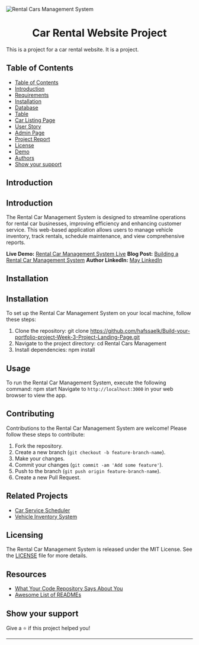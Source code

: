 ![Rental Cars Management System](https://miro.medium.com/v2/resize:fit:720/format:webp/1*HJnvhe59rDutY_hmxopaEQ.png)

<h1 align="center">Car Rental Website Project</h1>  

This is a project for a car rental website. It is a project.

## Table of Contents

- [Table of Contents](#table-of-contents)
- [Introduction](#introduction)
- [Requirements](#requirements)
- [Installation](#installation)
- [Database](#database)
- [Table](#table)
- [Car Listing Page](#car-listing-page)
- [User Story](#user-story)
- [Admin Page](#admin-page)
- [Project Report](#project-report)
- [License](#license)
- [Demo](#demo)
- [Authors](#authors)
- [Show your support](#show-your-support)


## Introduction

## Introduction
The Rental Car Management System is designed to streamline operations for rental car businesses, improving efficiency and enhancing customer service. This web-based application allows users to manage vehicle inventory, track rentals, schedule maintenance, and view comprehensive reports.

**Live Demo:** [Rental Car Management System Live](https://www.youtube.com/watch?v=O4VDaWtRqzs)
**Blog Post:** [Building a Rental Car Management System](https://medium.com/@hafssa.elkoi0/my-journey-building-a-rental-car-management-system-7d038bec6b1d)
**Author LinkedIn:** [May LinkedIn](https://www.linkedin.com/in/hafssa-el-1631b7285/)

##  Installation

## Installation
To set up the Rental Car Management System on your local machine, follow these steps:

1. Clone the repository:
   git clone https://github.com/hafssaelk/Build-your-portfolio-project-Week-3-Project-Landing-Page.git
2. Navigate to the project directory:
   cd Rental Cars Management
3. Install dependencies:
   npm install

## Usage
To run the Rental Car Management System, execute the following command:
npm start
Navigate to `http://localhost:3000` in your web browser to view the app.

## Contributing
Contributions to the Rental Car Management System are welcome! Please follow these steps to contribute:

1. Fork the repository.
2. Create a new branch (`git checkout -b feature-branch-name`).
3. Make your changes.
4. Commit your changes (`git commit -am 'Add some feature'`).
5. Push to the branch (`git push origin feature-branch-name`).
6. Create a new Pull Request.

## Related Projects
- [Car Service Scheduler](https://www.getcarmen.com/)
- [Vehicle Inventory System](https://www.vinsolutions.com/dealership-software/inventory-management/)

## Licensing
The Rental Car Management System is released under the MIT License. See the [LICENSE](http://example.com/license) file for more details.

## Resources
- [What Your Code Repository Says About You](https://opensource.com/open-organization/17/1/repo-tells-a-story)
- [Awesome List of READMEs](https://github.com/matiassingers/awesome-readme)

## Show your support

Give a ⭐️ if this project helped you!

***





